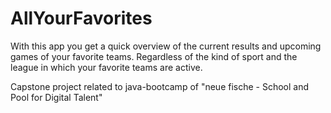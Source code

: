 # AllYourFavorites

With this app you get a quick overview of the current results and upcoming games of your favorite teams. Regardless of the kind of sport and the league in which your favorite teams are active.

Capstone project related to java-bootcamp of "neue fische - School and Pool for Digital Talent"
